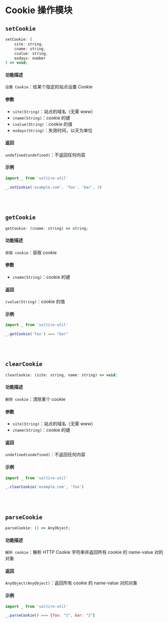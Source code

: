 # Cookie 操作模块

## `setCookie` <Badge text="0.0.1+"/>

``` javascript
setCookie: (
    site: string,
    cname: string,
    cvalue: string,
    exdays: number
) => void;
```

#### 功能描述

`设置 Cookie`：给某个指定的站点设置 Cookie

#### 参数

- `site(String)`：站点的域名（无需 www）
- `cname(String)`：cookie 的键
- `cvalue(String)`：cookie 的值
- `exdays(String)`：失效时间，以天为单位

#### 返回

`undefined(undefined)`：不返回任何内容

#### 示例

``` javascript
import _ from 'saltire-util'

_.setCookie('example.com', 'foo', 'bar', 3)
```

<br>
<br>

## `getCookie` <Badge text="0.0.1+"/>

``` javascript
getCookie: (cname: string) => string;
```

#### 功能描述

`获取 cookie`：获取 cookie

#### 参数

- `cname(String)`：cookie 的键

#### 返回

`cvalue(String)`：cookie 的值

#### 示例

``` javascript
import _ from 'saltire-util'

_.getCookie('foo') === "bar"
```

<br>
<br>

## `clearCookie` <Badge text="0.0.1+"/>

``` javascript
clearCookie: (site: string, name: string) => void;
```

#### 功能描述

`删除 cookie`：清除某个 cookie

#### 参数

- `site(String)`：站点的域名（无需 www）
- `cname(String)`：cookie 的键

#### 返回

`undefined(undefined)`：不返回任何内容

#### 示例

``` javascript
import _ from 'saltire-util'

_.clearCookie('example.com', 'foo')
```

<br>
<br>

## `parseCookie` <Badge text="0.0.1+"/>

``` javascript
parseCookie: () => AnyObject;
```

#### 功能描述

`解析 cookie`：解析 HTTP Cookie 字符串并返回所有 cookie 的 name-value 对的对象

#### 返回

`AnyObject(AnyObject)`：返回所有 cookie 的 name-value 对的对象

#### 示例

``` javascript
import _ from 'saltire-util'

_.parseCookie() === {foo: "1", bar: "2"}
```
